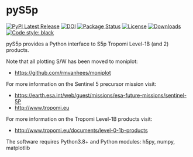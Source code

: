 # pyS5p
[![PyPI Latest Release](https://img.shields.io/pypi/v/pys5p.svg)](https://pypi.org/project/pys5p/)
[![DOI](https://zenodo.org/badge/DOI/10.5281/zenodo.5665827.svg)](https://doi.org/10.5281/zenodo.5665827)
[![Package Status](https://img.shields.io/pypi/status/pys5p.svg)](https://pypi.org/project/pys5p/)
[![License](https://img.shields.io/pypi/l/pys5p.svg)](https://github.com/rmvanhees/pys5p/LICENSE)
[![Downloads](https://static.pepy.tech/personalized-badge/pys5p?period=month&units=international_system&left_color=black&right_color=orange&left_text=PyPI%20downloads%20per%20month)](https://pepy.tech/project/pys5p/)
[![Code style: black](https://img.shields.io/badge/code%20style-black-000000.svg)](https://github.com/psf/black)

pyS5p provides a Python interface to S5p Tropomi Level-1B (and 2) products.

Note that all plotting S/W has been moved to moniplot:

* https://github.com/rmvanhees/moniplot

For more information on the Sentinel 5 precursor mission visit:

* https://earth.esa.int/web/guest/missions/esa-future-missions/sentinel-5P
* http://www.tropomi.eu

For more information on the Tropomi Level-1B products visit:

* http://www.tropomi.eu/documents/level-0-1b-products

The software requires Python3.8+ and Python modules: h5py, numpy, matplotlib
